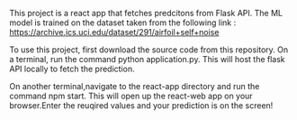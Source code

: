 This project is a react app that fetches predcitons from Flask API. 
The ML model is trained on the dataset taken from the following link : https://archive.ics.uci.edu/dataset/291/airfoil+self+noise

To use this project, first download the source code from this repository.
On a terminal, run the command python application.py.
This will host the flask API locally to fetch the prediction.

On another terminal,navigate to the react-app directory and run the command npm start.
This will open up the react-web app on your browser.Enter the reuqired values and your prediction is on the screen!